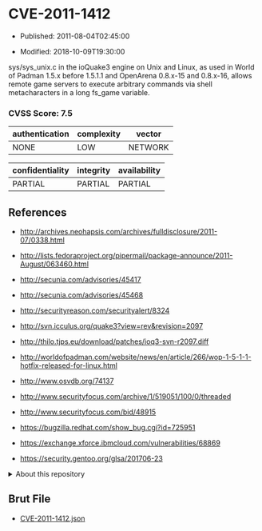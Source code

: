 # CVE-2011-1412

- Published: 2011-08-04T02:45:00

- Modified: 2018-10-09T19:30:00

sys/sys_unix.c in the ioQuake3 engine on Unix and Linux, as used in World of Padman 1.5.x before 1.5.1.1 and OpenArena 0.8.x-15 and 0.8.x-16, allows remote game servers to execute arbitrary commands via shell metacharacters in a long fs_game variable.

### CVSS Score: **7.5**

| authentication | complexity | vector |
| --- | --- | --- |
| NONE | LOW | NETWORK |

| confidentiality | integrity | availability |
| --- | --- | --- |
| PARTIAL | PARTIAL | PARTIAL |

## References

* http://archives.neohapsis.com/archives/fulldisclosure/2011-07/0338.html

* http://lists.fedoraproject.org/pipermail/package-announce/2011-August/063460.html

* http://secunia.com/advisories/45417

* http://secunia.com/advisories/45468

* http://securityreason.com/securityalert/8324

* http://svn.icculus.org/quake3?view=rev&revision=2097

* http://thilo.tjps.eu/download/patches/ioq3-svn-r2097.diff

* http://worldofpadman.com/website/news/en/article/266/wop-1-5-1-1-hotfix-released-for-linux.html

* http://www.osvdb.org/74137

* http://www.securityfocus.com/archive/1/519051/100/0/threaded

* http://www.securityfocus.com/bid/48915

* https://bugzilla.redhat.com/show_bug.cgi?id=725951

* https://exchange.xforce.ibmcloud.com/vulnerabilities/68869

* https://security.gentoo.org/glsa/201706-23

<details>
<summary>About this repository</summary> 

  This repository is part of the project [Live Hack CVE](https://github.com/Live-Hack-CVE). Main website can be found [www.live-hack.org](https://www.live-hack.org) 
  
  Made by [Sn0wAlice](https://github.com/Sn0wAlice) for the people that care about security and need to have a feed of the latest CVEs. Hope you enjoy it, don't forget to star the repo and follow me on [Twitter](https://twitter.com/Sn0wAlice) and [Github](https://github.com/Sn0wAlice). And that is my [personnal website](https://www.alice-snow.me/)

  - [Home Page](https://github.com/Live-Hack-CVE)
  - [Framework](https://github.com/Live-Hack-CVE/cve-framework)
  - [CVE database](https://github.com/Live-Hack-CVE/full_database)
  - [Changelog](https://github.com/Live-Hack-CVE/Changelog)
</details>

## Brut File

* [CVE-2011-1412.json](https://raw.githubusercontent.com/Live-Hack-CVE/full_database/main/cves/2011/CVE-2011-1412.json)

